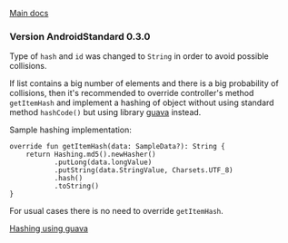 [Main docs](../README.md)

### Version AndroidStandard 0.3.0

Type of `hash` and `id` was changed to `String` in order to avoid
possible collisions.

If list contains a big number of elements and there is a big probability
of collisions, then it's recommended to override controller's method
`getItemHash` and implement a hashing of object without using standard
method `hashCode()` but using library
[guava](https://github.com/google/guava) instead.

Sample hashing implementation:
```
override fun getItemHash(data: SampleData?): String {
    return Hashing.md5().newHasher()
           .putLong(data.longValue)
           .putString(data.StringValue, Charsets.UTF_8)
           .hash()
           .toString()
}
```

For usual cases there is no need to override `getItemHash`.

[Hashing using guava](https://github.com/google/guava/wiki/HashingExplained)
